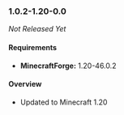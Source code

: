 ### 1.0.2-1.20-0.0

_Not Released Yet_

#### Requirements
- **MinecraftForge:** 1.20-46.0.2

#### Overview

- Updated to Minecraft 1.20